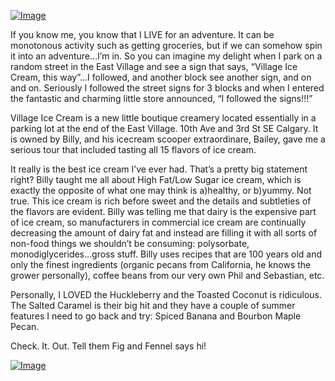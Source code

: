 [![Image](https://figandfennel.files.wordpress.com/2012/08/img_2262.jpg?w=570)](https://figandfennel.files.wordpress.com/2012/08/img_2262.jpg)

If you know me, you know that I LIVE for an adventure. It can be
monotonous activity such as getting groceries, but if we can somehow
spin it into an adventure…I’m in. So you can imagine my delight when I
park on a random street in the East Village and see a sign that says,
“Village Ice Cream, this way”…I followed, and another block see another
sign, and on and on. Seriously I followed the street signs for 3 blocks
and when I entered the fantastic and charming little store announced, “I
followed the signs!!!”

Village Ice Cream is a new little boutique creamery located essentially
in a parking lot at the end of the East Village. 10th Ave and 3rd St SE
Calgary. It is owned by Billy, and his icecream scooper extraordinare,
Bailey, gave me a serious tour that included tasting all 15 flavors of
ice cream.

It really is the best ice cream I’ve ever had. That’s a pretty big
statement right? Billy taught me all about High Fat/Low Sugar ice cream,
which is exactly the opposite of what one may think is a)healthy, or
b)yummy. Not true. This ice cream is rich before sweet and the details
and subtleties of the flavors are evident. Billy was telling me that
dairy is the expensive part of ice cream, so manufacturers in commercial
ice cream are continually decreasing the amount of dairy fat and instead
are filling it with all sorts of non-food things we shouldn’t be
consuming: polysorbate, monodiglycerides…gross stuff. Billy uses recipes
that are 100 years old and only the finest ingredients (organic pecans
from California, he knows the grower personally), coffee beans from our
very own Phil and Sebastian, etc.

Personally, I LOVED the Huckleberry and the Toasted Coconut is
ridiculous. The Salted Caramel is their big hit and they have a couple
of summer features I need to go back and try: Spiced Banana and Bourbon
Maple Pecan.

Check. It. Out. Tell them Fig and Fennel says hi!

[![Image](https://figandfennel.files.wordpress.com/2012/08/img_2267.jpg?w=570)](https://figandfennel.files.wordpress.com/2012/08/img_2267.jpg)



